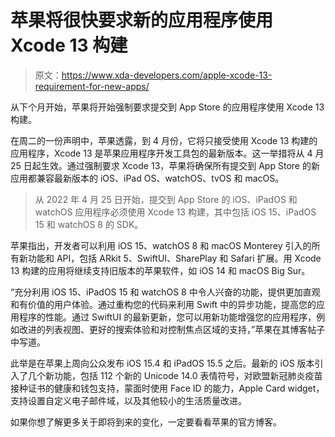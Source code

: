 # 苹果将很快要求新的应用程序使用 Xcode 13 构建

> 原文：<https://www.xda-developers.com/apple-xcode-13-requirement-for-new-apps/>

从下个月开始，苹果将开始强制要求提交到 App Store 的应用程序使用 Xcode 13 构建。

在周二的一份声明中，苹果透露，到 4 月份，它将只接受使用 Xcode 13 构建的应用程序，Xcode 13 是苹果应用程序开发工具包的最新版本。这一举措将从 4 月 25 日起生效。通过强制要求 Xcode 13，苹果将确保所有提交到 App Store 的新应用都兼容最新版本的 iOS、iPad OS、watchOS、tvOS 和 macOS。

> 从 2022 年 4 月 25 日开始，提交到 App Store 的 iOS、iPadOS 和 watchOS 应用程序必须使用 Xcode 13 构建，其中包括 iOS 15、iPadOS 15 和 watchOS 8 的 SDK。

苹果指出，开发者可以利用 iOS 15、watchOS 8 和 macOS Monterey 引入的所有新功能和 API，包括 ARkit 5、SwiftUI、SharePlay 和 Safari 扩展。用 Xcode 13 构建的应用将继续支持旧版本的苹果软件，如 iOS 14 和 macOS Big Sur。

“充分利用 iOS 15、iPadOS 15 和 watchOS 8 中令人兴奋的功能，提供更加直观和有价值的用户体验。通过重构您的代码来利用 Swift 中的异步功能，提高您的应用程序的性能。通过 SwiftUI 的最新更新，您可以用新功能增强您的应用程序，例如改进的列表视图、更好的搜索体验和对控制焦点区域的支持，”苹果在其博客帖子中写道。

此举是在苹果上周向公众发布 iOS 15.4 和 iPadOS 15.5 之后。最新的 iOS 版本引入了几个新功能，包括 112 个新的 Unicode 14.0 表情符号，对欧盟新冠肺炎疫苗接种证书的健康和钱包支持，蒙面时使用 Face ID 的能力，Apple Card widget，支持设置自定义电子邮件域，以及其他较小的生活质量改进。

如果你想了解更多关于即将到来的变化，一定要看看苹果的官方博客。